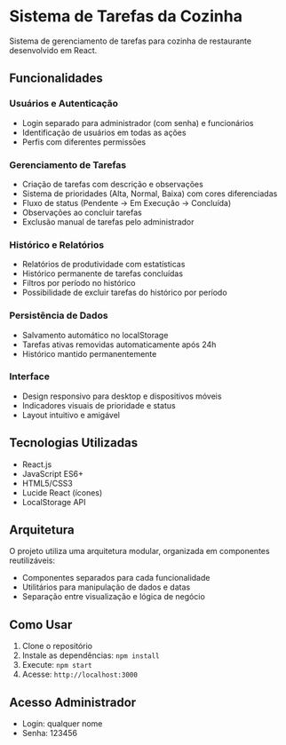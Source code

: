 # Sistema de Tarefas da Cozinha

Sistema de gerenciamento de tarefas para cozinha de restaurante desenvolvido em React.

## Funcionalidades

### Usuários e Autenticação
- Login separado para administrador (com senha) e funcionários
- Identificação de usuários em todas as ações
- Perfis com diferentes permissões

### Gerenciamento de Tarefas
- Criação de tarefas com descrição e observações
- Sistema de prioridades (Alta, Normal, Baixa) com cores diferenciadas
- Fluxo de status (Pendente → Em Execução → Concluída)
- Observações ao concluir tarefas
- Exclusão manual de tarefas pelo administrador

### Histórico e Relatórios
- Relatórios de produtividade com estatísticas
- Histórico permanente de tarefas concluídas
- Filtros por período no histórico
- Possibilidade de excluir tarefas do histórico por período

### Persistência de Dados
- Salvamento automático no localStorage
- Tarefas ativas removidas automaticamente após 24h
- Histórico mantido permanentemente

### Interface
- Design responsivo para desktop e dispositivos móveis
- Indicadores visuais de prioridade e status
- Layout intuitivo e amigável

## Tecnologias Utilizadas
- React.js
- JavaScript ES6+
- HTML5/CSS3
- Lucide React (ícones)
- LocalStorage API

## Arquitetura
O projeto utiliza uma arquitetura modular, organizada em componentes reutilizáveis:
- Componentes separados para cada funcionalidade
- Utilitários para manipulação de dados e datas
- Separação entre visualização e lógica de negócio

## Como Usar
1. Clone o repositório
2. Instale as dependências: `npm install`
3. Execute: `npm start`
4. Acesse: `http://localhost:3000`

## Acesso Administrador
- Login: qualquer nome
- Senha: 123456
